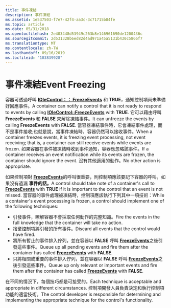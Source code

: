 ```yaml
---
title: 事件凍結
description: 事件凍結
ms.assetid: 1e537503-f7e7-42f4-aa3c-3c71715b84fe
ms.topic: article
ms.date: 05/31/2018
ms.openlocfilehash: 2e403448d53949c263b8e146961690de1200436c
ms.sourcegitcommit: 2d531328b6ed82d4ad971a45a5131b430c5866f7
ms.translationtype: MT
ms.contentlocale: zh-TW
ms.lasthandoff: 09/16/2019
ms.locfileid: "103839928"
---
```

# <a name="event-freezing"></a><span data-ttu-id="27ce3-103">事件凍結</span><span class="sxs-lookup"><span data-stu-id="27ce3-103">Event Freezing</span></span>

<span data-ttu-id="27ce3-104">容器可透過呼叫 [**IOleControl：： FreezeEvents**](/windows/desktop/api/OCIdl/nf-ocidl-iolecontrol-freezeevents) 和 **TRUE**，通知控制項尚未準備好回應事件。</span><span class="sxs-lookup"><span data-stu-id="27ce3-104">A container can notify a control that it is not ready to respond to events by calling [**IOleControl::FreezeEvents**](/windows/desktop/api/OCIdl/nf-ocidl-iolecontrol-freezeevents) with **TRUE**.</span></span> <span data-ttu-id="27ce3-105">它可以藉由呼叫 **FreezeEvents** 和 **FALSE** 來解除凍結事件。</span><span class="sxs-lookup"><span data-stu-id="27ce3-105">It can unfreeze the events by calling **FreezeEvents** with **FALSE**.</span></span> <span data-ttu-id="27ce3-106">當容器凍結事件時，它會凍結事件處理，而不是事件接收;也就是說，當事件凍結時，容器仍然可以接收事件。</span><span class="sxs-lookup"><span data-stu-id="27ce3-106">When a container freezes events, it is freezing event processing, not event receiving; that is, a container can still receive events while events are frozen.</span></span> <span data-ttu-id="27ce3-107">如果容器在事件被凍結時收到事件通知，容器應忽略該事件。</span><span class="sxs-lookup"><span data-stu-id="27ce3-107">If a container receives an event notification while its events are frozen, the container should ignore the event.</span></span> <span data-ttu-id="27ce3-108">沒有其他適用的動作。</span><span class="sxs-lookup"><span data-stu-id="27ce3-108">No other action is appropriate.</span></span>

<span data-ttu-id="27ce3-109">如果控制項對 [**FreezeEvents**](/windows/desktop/api/OCIdl/nf-ocidl-iolecontrol-freezeevents)的呼叫很重要，則控制項應該要記下容器的呼叫，如果沒有遺漏 **事件的話。**</span><span class="sxs-lookup"><span data-stu-id="27ce3-109">A control should take note of a container's call to [**FreezeEvents**](/windows/desktop/api/OCIdl/nf-ocidl-iolecontrol-freezeevents) with **TRUE** if it is important to the control that an event is not missed.</span></span> <span data-ttu-id="27ce3-110">當容器的事件處理被凍結時，控制項應該執行下列其中一項技術：</span><span class="sxs-lookup"><span data-stu-id="27ce3-110">While a container's event processing is frozen, a control should implement one of the following techniques:</span></span>

-   <span data-ttu-id="27ce3-111">引發事件，瞭解容器不會採取任何動作的完整知識。</span><span class="sxs-lookup"><span data-stu-id="27ce3-111">Fire the events in the full knowledge that the container will take no action.</span></span>
-   <span data-ttu-id="27ce3-112">捨棄控制項將引發的所有事件。</span><span class="sxs-lookup"><span data-stu-id="27ce3-112">Discard all events that the control would have fired.</span></span>
-   <span data-ttu-id="27ce3-113">將所有暫止的事件排入佇列，並在容器以 **FALSE** 呼叫 [**FreezeEvents**](/windows/desktop/api/OCIdl/nf-ocidl-iolecontrol-freezeevents)之後引發這些事件。</span><span class="sxs-lookup"><span data-stu-id="27ce3-113">Queue up all pending events and fire them after the container has called [**FreezeEvents**](/windows/desktop/api/OCIdl/nf-ocidl-iolecontrol-freezeevents) with **FALSE**.</span></span>
-   <span data-ttu-id="27ce3-114">只將相關或重要的事件排入佇列，並在容器以 **FALSE** 呼叫 [**FreezeEvents**](/windows/desktop/api/OCIdl/nf-ocidl-iolecontrol-freezeevents)之後引發這些事件。</span><span class="sxs-lookup"><span data-stu-id="27ce3-114">Queue up only relevant or important events and fire them after the container has called [**FreezeEvents**](/windows/desktop/api/OCIdl/nf-ocidl-iolecontrol-freezeevents) with **FALSE**.</span></span>

<span data-ttu-id="27ce3-115">在不同的情況下，每個技巧都是可接受的。</span><span class="sxs-lookup"><span data-stu-id="27ce3-115">Each technique is acceptable and appropriate in different circumstances.</span></span> <span data-ttu-id="27ce3-116">控制項開發人員負責決定和執行控制項功能的適當技術。</span><span class="sxs-lookup"><span data-stu-id="27ce3-116">The control developer is responsible for determining and implementing the appropriate technique for the control's functionality.</span></span>

 

 




